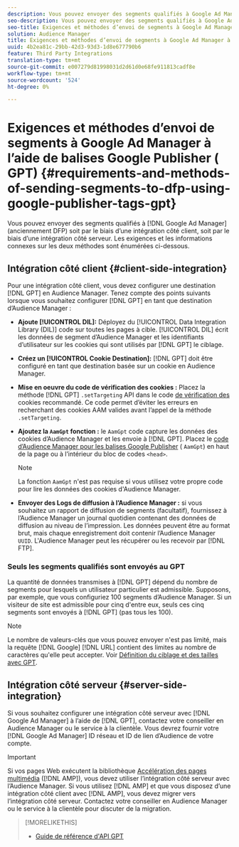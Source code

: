 ```yaml
---
description: Vous pouvez envoyer des segments qualifiés à Google Ad Manager soit par le biais d’une intégration côté client, soit par le biais d’une intégration côté serveur. Les exigences et les informations connexes sur les deux méthodes sont énumérées ci-dessous.
seo-description: Vous pouvez envoyer des segments qualifiés à Google Ad Manager soit par le biais d’une intégration côté client, soit par le biais d’une intégration côté serveur. Les exigences et les informations connexes sur les deux méthodes sont énumérées ci-dessous.
seo-title: Exigences et méthodes d’envoi de segments à Google Ad Manager à l’aide de balises Google Publisher (GPT)
solution: Audience Manager
title: Exigences et méthodes d’envoi de segments à Google Ad Manager à l’aide de balises Google Publisher (GPT)
uuid: 4b2ea81c-29bb-42d3-93d3-1d8e677790b6
feature: Third Party Integrations
translation-type: tm+mt
source-git-commit: e007279d81998031d2d61d0e68fe911813cadf8e
workflow-type: tm+mt
source-wordcount: '524'
ht-degree: 0%

---
```



# Exigences et méthodes d’envoi de segments à Google Ad Manager à l’aide de balises Google Publisher ( GPT) {#requirements-and-methods-of-sending-segments-to-dfp-using-google-publisher-tags-gpt}

Vous pouvez envoyer des segments qualifiés à [!DNL Google Ad Manager] (anciennement DFP) soit par le biais d’une intégration côté client, soit par le biais d’une intégration côté serveur. Les exigences et les informations connexes sur les deux méthodes sont énumérées ci-dessous.

## Intégration côté client {#client-side-integration}

Pour une intégration côté client, vous devez configurer une destination [!DNL GPT] en Audience Manager. Tenez compte des points suivants lorsque vous souhaitez configurer [!DNL GPT] en tant que destination d’Audience Manager :

* **Ajoute  [!UICONTROL DIL]:** Déployez du  [!UICONTROL Data Integration Library (DIL)] code sur toutes les pages à cible. [!UICONTROL DIL] écrit les données de segment d’Audience Manager et les identifiants d’utilisateur sur les cookies qui sont utilisés par  [!DNL GPT] le ciblage.

* **Créez un  [!UICONTROL Cookie Destination]:** [!DNL GPT] doit être configuré en tant que destination basée sur un cookie en Audience Manager.

* **Mise en oeuvre du code de vérification des cookies :** Placez la méthode  [!DNL GPT] `.setTargeting` API dans le code [ de vérification des ](../../integration/gpt-aam-destination/gpt-aam-modify-api.md)cookies recommandé. Ce code permet d’éviter les erreurs en recherchant des cookies AAM valides avant l’appel de la méthode `.setTargeting`.

* **Ajoutez la  `AamGpt` fonction :** le  `AamGpt` code capture les données des cookies d’Audience Manager et les envoie à  [!DNL GPT]. Placez le [code d’Audience Manager pour les balises Google Publisher](../../integration/gpt-aam-destination/gpt-aam-aamgpt-code.md) ( `AamGpt`) en haut de la page ou à l’intérieur du bloc de codes `<head>`.

   >[!NOTE]
   >
   >La fonction `AamGpt` n&#39;est pas requise si vous utilisez votre propre code pour lire les données des cookies d&#39;Audience Manager.

* **Envoyer des Logs de diffusion à l’Audience Manager :** si vous souhaitez un rapport de diffusion de segments (facultatif), fournissez à l’Audience Manager un journal quotidien contenant des données de diffusion au niveau de l’impression. Les données peuvent être au format brut, mais chaque enregistrement doit contenir l’Audience Manager `UUID`. L&#39;Audience Manager peut les récupérer ou les recevoir par [!DNL FTP].

### Seuls les segments qualifiés sont envoyés au GPT

La quantité de données transmises à [!DNL GPT] dépend du nombre de segments pour lesquels un utilisateur particulier est admissible. Supposons, par exemple, que vous configuriez 100 segments d’Audience Manager. Si un visiteur de site est admissible pour cinq d&#39;entre eux, seuls ces cinq segments sont envoyés à [!DNL GPT] (pas tous les 100).

>[!NOTE]
>
>Le nombre de valeurs-clés que vous pouvez envoyer n&#39;est pas limité, mais la requête [!DNL Google] [!DNL URL] contient des limites au nombre de caractères qu&#39;elle peut accepter. Voir [Définition du ciblage et des tailles avec GPT](https://support.google.com/dfp_premium/bin/answer.py?hl=en&amp;answer=1697712).

## Intégration côté serveur {#server-side-integration}

Si vous souhaitez configurer une intégration côté serveur avec [!DNL Google Ad Manager] à l’aide de [!DNL GPT], contactez votre conseiller en Audience Manager ou le service à la clientèle. Vous devrez fournir votre [!DNL Google Ad Manager] ID réseau et ID de lien d’Audience de votre compte.

>[!IMPORTANT]
>
>Si vos pages Web exécutent la bibliothèque [Accélération des pages multimédia](https://www.ampproject.org/) ([!DNL AMP]), vous devez utiliser l’intégration côté serveur avec l’Audience Manager. Si vous utilisez [!DNL AMP] et que vous disposez d’une intégration côté client avec [!DNL AMP], vous devez migrer vers l’intégration côté serveur. Contactez votre conseiller en Audience Manager ou le service à la clientèle pour discuter de la migration.

>[!MORELIKETHIS]
>
>* [Guide de référence d&#39;API GPT](https://support.google.com/dfp_premium/bin/answer.py?hl=en&amp;answer=1650154)

